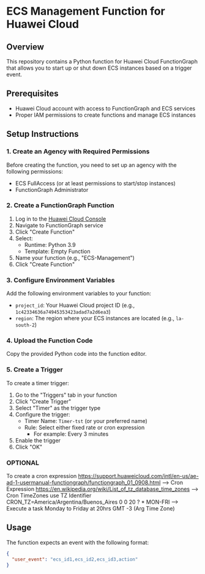 # ECS Management Function for Huawei Cloud

## Overview
This repository contains a Python function for Huawei Cloud FunctionGraph that allows you to start up or shut down ECS instances based on a trigger event.

## Prerequisites
- Huawei Cloud account with access to FunctionGraph and ECS services
- Proper IAM permissions to create functions and manage ECS instances

## Setup Instructions

### 1. Create an Agency with Required Permissions
Before creating the function, you need to set up an agency with the following permissions:
- ECS FullAccess (or at least permissions to start/stop instances)
- FunctionGraph Administrator

### 2. Create a FunctionGraph Function
1. Log in to the [Huawei Cloud Console](https://console.huaweicloud.com/)
2. Navigate to FunctionGraph service
3. Click "Create Function"
4. Select:
   - Runtime: Python 3.9
   - Template: Empty Function
5. Name your function (e.g., "ECS-Management")
6. Click "Create Function"

### 3. Configure Environment Variables
Add the following environment variables to your function:
- `project_id`: Your Huawei Cloud project ID (e.g., `1c42334636a74945353423adad7a2d6ea3`)
- `region`: The region where your ECS instances are located (e.g., `la-south-2`)

### 4. Upload the Function Code
Copy the provided Python code into the function editor.

### 5. Create a Trigger
To create a timer trigger:

1. Go to the "Triggers" tab in your function
2. Click "Create Trigger"
3. Select "Timer" as the trigger type
4. Configure the trigger:
   - Timer Name: `Timer-tst` (or your preferred name)
   - Rule: Select either fixed rate or cron expression
     - For example: Every 3 minutes
5. Enable the trigger
6. Click "OK"

### OPTIONAL
To create a cron expression
https://support.huaweicloud.com/intl/en-us/ae-ad-1-usermanual-functiongraph/functiongraph_01_0908.html --> Cron Expression
https://en.wikipedia.org/wiki/List_of_tz_database_time_zones --> Cron TimeZones use TZ Identifier
CRON_TZ=America/Argentina/Buenos_Aires 0 0 20 ? * MON-FRI  --> Execute a task Monday to Friday at 20hrs GMT -3 (Arg Time Zone)

## Usage
The function expects an event with the following format:
```json
{
  "user_event": "ecs_id1,ecs_id2,ecs_id3,action"
}


